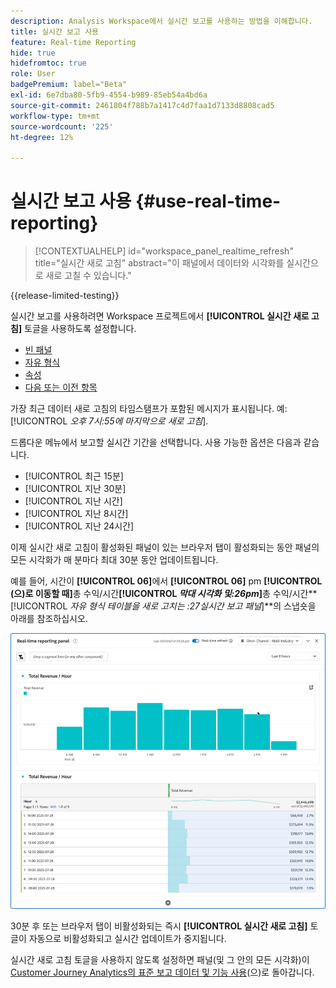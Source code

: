 ```yaml
---
description: Analysis Workspace에서 실시간 보고를 사용하는 방법을 이해합니다.
title: 실시간 보고 사용
feature: Real-time Reporting
hide: true
hidefromtoc: true
role: User
badgePremium: label="Beta"
exl-id: 6e7dba80-5fb9-4554-b989-85eb54a4bd6a
source-git-commit: 2461804f788b7a1417c4d7faa1d7133d8808cad5
workflow-type: tm+mt
source-wordcount: '225'
ht-degree: 12%

---
```


# 실시간 보고 사용 {#use-real-time-reporting}

>[!CONTEXTUALHELP]
>id="workspace_panel_realtime_refresh"
>title="실시간 새로 고침"
>abstract="이 패널에서 데이터와 시각화를 실시간으로 새로 고칠 수 있습니다."

{{release-limited-testing}}

실시간 보고를 사용하려면 Workspace 프로젝트에서 **[!UICONTROL 실시간 새로 고침]** 토글을 사용하도록 설정합니다.

* [빈 패널](/help/analysis-workspace/c-panels/blank-panel.md)
* [자유 형식](/help/analysis-workspace/c-panels/freeform-panel.md)
* [속성](/help/analysis-workspace/c-panels/attribution.md)
* [다음 또는 이전 항목](/help/analysis-workspace/c-panels/next-previous.md)

가장 최근 데이터 새로 고침의 타임스탬프가 포함된 메시지가 표시됩니다. 예: [!UICONTROL  *오후 7시:55에 마지막으로 새로 고침*].

드롭다운 메뉴에서 보고할 실시간 기간을 선택합니다. 사용 가능한 옵션은 다음과 같습니다.

* [!UICONTROL 최근 15분]
* [!UICONTROL 지난 30분]
* [!UICONTROL 지난 시간]
* [!UICONTROL 지난 8시간]
* [!UICONTROL 지난 24시간]

이제 실시간 새로 고침이 활성화된 패널이 있는 브라우저 탭이 활성화되는 동안 패널의 모든 시각화가 매 분마다 최대 30분 동안 업데이트됩니다.

예를 들어, 시간이 **[!UICONTROL 06]**&#x200B;에서 **[!UICONTROL 06]** pm **[!UICONTROL (으)로 이동할 때]**&#x200B;총 수익/시간&#x200B;**[!UICONTROL *막대 시각화 및:26pm*]**&#x200B;총 수익/시간&#x200B;**[!UICONTROL *자유 형식 테이블을 새로 고치는 :27실시간 보고 패널&#x200B;*]**의 스냅숏을 아래를 참조하십시오.

![실시간 새로 고침](assets/real-time-refresh.gif)

30분 후 또는 브라우저 탭이 비활성화되는 즉시 **[!UICONTROL 실시간 새로 고침]** 토글이 자동으로 비활성화되고 실시간 업데이트가 중지됩니다.

실시간 새로 고침 토글을 사용하지 않도록 설정하면 패널(및 그 안의 모든 시각화)이 [Customer Journey Analytics의 표준 보고 데이터 및 기능 사용](real-time.md#how-it-works)(으)로 돌아갑니다.

